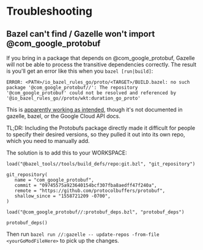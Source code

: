 # Troubleshooting

## Bazel can't find / Gazelle won't import @com_google_protobuf

If you bring in a package that depends on @com_google_protobuf, Gazelle will not be able to process
the transitive dependencies correctly. The result is you'll get an error like this when you
`bazel [run|build]`:

```
ERROR: <PATH>/io_bazel_rules_go/proto/<TARGET>/BUILD.bazel: no such package '@com_google_protobuf//': The repository '@com_google_protobuf' could not be resolved and referenced by '@io_bazel_rules_go//proto/wkt:duration_go_proto'
```

This is [apparently working as intended](https://github.com/bazelbuild/bazel-gazelle/issues/591),
though it's not documented in gazelle, bazel, or the Google Cloud API docs.

TL;DR: Including the Protobufs package directly made it difficult for people to specify their
desired versions, so they pulled it out into its own repo, which you need to manually add.

The solution is to add this to your WORKSPACE:

```
load("@bazel_tools//tools/build_defs/repo:git.bzl", "git_repository")

git_repository(
   name = "com_google_protobuf",
   commit = "09745575a923640154bcf307fba8aedff47f240a",
   remote = "https://github.com/protocolbuffers/protobuf",
   shallow_since = "1558721209 -0700",
)

load("@com_google_protobuf//:protobuf_deps.bzl", "protobuf_deps")

protobuf_deps()
```

Then run `bazel run //:gazelle -- update-repos -from-file <yourGoModFileHere>` to pick up the changes.

